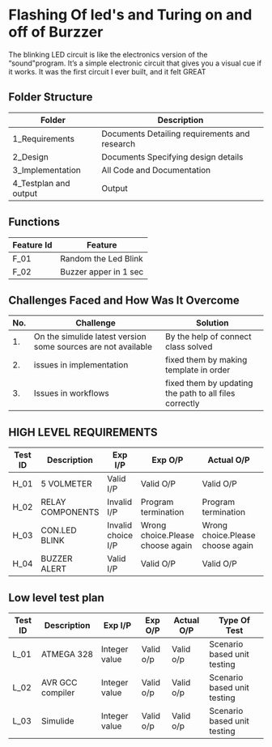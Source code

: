 
#  Flashing Of led's and Turing on and off of Burzzer

The blinking LED circuit is like the electronics version of the “sound"program. It’s a simple electronic circuit that gives you a visual cue if it works.
It was the first circuit I ever built, and it felt GREAT

## Folder Structure

|Folder|Description|
|------|-----------|
|1_Requirements|Documents Detailing requirements and research|
|2_Design|Documents Specifying design details|
|3_Implementation|All Code and Documentation|
|4_Testplan and output|Output|

## Functions

|Feature Id|Feature|
|----------|-------|
|F_01|Random the Led Blink|
|F_02|Buzzer apper in 1 sec|

## Challenges Faced and How Was It Overcome

|No.|Challenge|Solution|
|---|---------|--------|
|1.|On the simulide latest version some sources are not available|By the help of connect class solved|
|2.|issues in implementation|fixed them by making template in order|
|3.|Issues in workflows|fixed them by updating the path to all files correctly|


## HIGH LEVEL REQUIREMENTS


**Test ID** | **Description**                                              | **Exp I/P** | **Exp O/P** | **Actual O/P** |**Type Of Test**  |    
|-------------|--------------------------------------------------------------|------------|-------------|----------------|------------------|
|  H_01       |5 VOLMETER             |  Valid I/P  |Valid O/P|Valid O/P|Scenario based |
|  H_02       |RELAY COMPONENTS                               |  Invalid I/P|Program termination|Program termination | based    |
|  H_03       |CON.LED BLINK                                     |  Invalid choice I/P|Wrong choice.Please choose again|Wrong choice.Please choose again|Scenario based    |
|  H_04       |BUZZER ALERT                                      |  Valid I/P|Valid O/P|Valid O/P|Scenario based |



## Low level test plan

| **Test ID** | **Description**                                              | **Exp I/P** | **Exp O/P** | **Actual O/P** |**Type Of Test**  |    
|-------------|--------------------------------------------------------------|------------|-------------|----------------|------------------|
|  L_01       |   ATMEGA 328                                                   |  Integer value|Valid o/p|Valid o/p|Scenario based unit testing |
|  L_02     |                  AVR GCC compiler                                |  Integer value|Valid o/p|Valid o/p|Scenario based unit testing   |
|  L_03       |          Simulide                              |  Integer value|Valid o/p|Valid o/p|Scenario based unit testing    |


